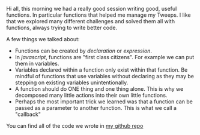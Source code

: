 Hi all, this morning we had a really good session writing good, useful functions.
In particular functions that helped me manage my Tweeps.  I like that we explored
many different challenges and solved them all with functions, always trying to 
write better code.

A few things we talked about:

- Functions can be created by _declaration_ or _expression_.
- In *javascript*, functions are "first class citizens". For example we can put them in variables.
- Variables declared within a function only exist within that function. Be mindful of functions that use variables without declaring as they may be stepping on existing variables unintentionally.
- A function should do ONE thing and one thing alone.  This is why we decomposed many little actions into their own little functions.
- Perhaps the most important trick we learned was that a function can be passed as a parameter to another function. This is what we call a "callback"

You can find all of the code we wrote in [my github repo](https://github.com/jugonzal/lectures/blob/master/w1d4-callbacks/tweeps.js)

